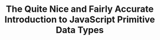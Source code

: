 ---
categories:
- webdev
- beginners
- javascript
external_url: https://dev.to/ale3oula/the-quite-nice-and-fairly-accurate-introduction-to-javascript-primitive-data-types-e99
shared: true
slug: the-quite-nice-and-fairly-accura
time: 2019-06-15 11:10:48
title: The Quite Nice and Fairly Accurate Introduction to JavaScript Primitive Data
  Types
toread: true
---
